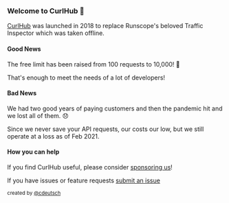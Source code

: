 ### Welcome to CurlHub 👋️

[CurlHub](https://curlhub.io) was launched in 2018 to replace Runscope's beloved Traffic Inspector which was taken offline.

#### Good News

The free limit has been raised from 100 requests to 10,000! 🎉

That's enough to meet the needs of a lot of developers!

#### Bad News

We had two good years of paying customers and then the pandemic hit and we lost all of them. 😞

Since we never save your API requests, our costs our low, but we still operate at a loss as of Feb 2021.


#### How you can help

If you find CurlHub useful, please consider [sponsoring us](https://github.com/sponsors/curlhub)!

If you have issues or feature requests [submit an issue](https://github.com/curlhub/curlhub/issues)

<sup>created by [@cdeutsch](https://github.com/cdeutsch)</sup>
